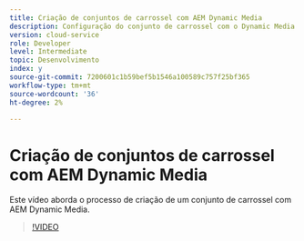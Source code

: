 ```yaml
---
title: Criação de conjuntos de carrossel com AEM Dynamic Media
description: Configuração do conjunto de carrossel com o Dynamic Media
version: cloud-service
role: Developer
level: Intermediate
topic: Desenvolvimento
index: y
source-git-commit: 7200601c1b59bef5b1546a100589c757f25bf365
workflow-type: tm+mt
source-wordcount: '36'
ht-degree: 2%

---
```



# Criação de conjuntos de carrossel com AEM Dynamic Media

Este vídeo aborda o processo de criação de um conjunto de carrossel com AEM Dynamic Media.

>[!VIDEO](https://video.tv.adobe.com/v/335380?quality=9&learn=on)

